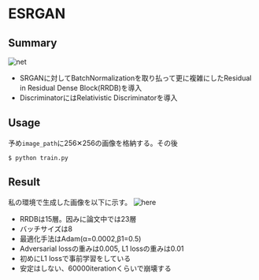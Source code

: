 # ESRGAN

## Summary
![net](https://github.com/SerialLain3170/Image-Enhancement/blob/master/ESRGAN/esrgan_net.png)

- SRGANに対してBatchNormalizationを取り払って更に複雑にしたResidual in Residual Dense Block(RRDB)を導入
- DiscriminatorにはRelativistic Discriminatorを導入

## Usage
予め`image_path`に256✕256の画像を格納する。その後
```
$ python train.py
```

## Result
私の環境で生成した画像を以下に示す。
![here](https://github.com/SerialLain3170/Image-Enhancement/blob/master/Image/comparison.png)

- RRDBは15層。因みに論文中では23層
- バッチサイズは8
- 最適化手法はAdam(α=0.0002,β1=0.5)
- Adversarial lossの重みは0.005, L1 lossの重みは0.01
- 初めにL1 lossで事前学習をしている
- 安定はしない、60000iterationくらいで崩壊する
